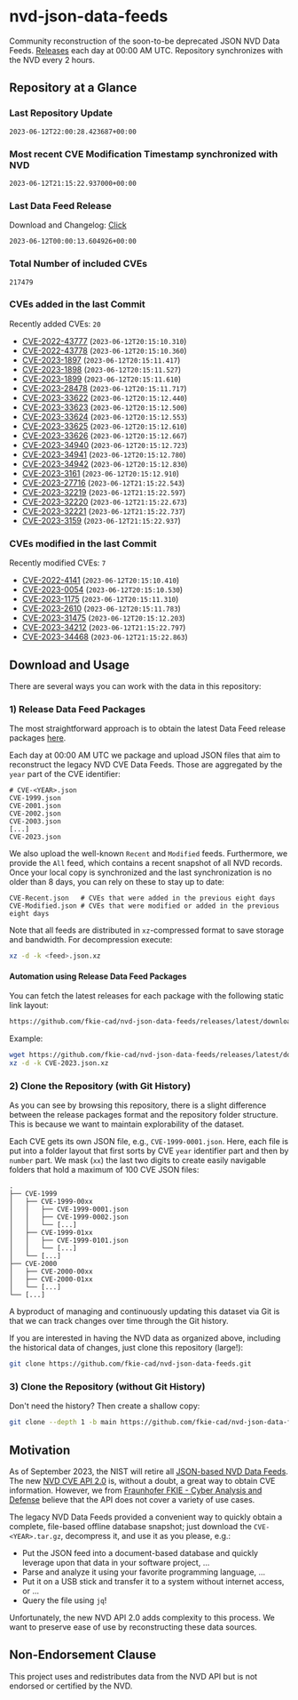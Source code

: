 # nvd-json-data-feeds

Community reconstruction of the soon-to-be deprecated JSON NVD Data Feeds. 
[Releases](https://github.com/fkie-cad/nvd-json-data-feeds/releases/latest) each day at 00:00 AM UTC.
Repository synchronizes with the NVD every 2 hours.

## Repository at a Glance

### Last Repository Update

```plain
2023-06-12T22:00:28.423687+00:00
```

### Most recent CVE Modification Timestamp synchronized with NVD

```plain
2023-06-12T21:15:22.937000+00:00
```

### Last Data Feed Release

Download and Changelog: [Click](https://github.com/fkie-cad/nvd-json-data-feeds/releases/latest)

```plain
2023-06-12T00:00:13.604926+00:00
```

### Total Number of included CVEs

```plain
217479
```

### CVEs added in the last Commit

Recently added CVEs: `20`

* [CVE-2022-43777](CVE-2022/CVE-2022-437xx/CVE-2022-43777.json) (`2023-06-12T20:15:10.310`)
* [CVE-2022-43778](CVE-2022/CVE-2022-437xx/CVE-2022-43778.json) (`2023-06-12T20:15:10.360`)
* [CVE-2023-1897](CVE-2023/CVE-2023-18xx/CVE-2023-1897.json) (`2023-06-12T20:15:11.417`)
* [CVE-2023-1898](CVE-2023/CVE-2023-18xx/CVE-2023-1898.json) (`2023-06-12T20:15:11.527`)
* [CVE-2023-1899](CVE-2023/CVE-2023-18xx/CVE-2023-1899.json) (`2023-06-12T20:15:11.610`)
* [CVE-2023-28478](CVE-2023/CVE-2023-284xx/CVE-2023-28478.json) (`2023-06-12T20:15:11.717`)
* [CVE-2023-33622](CVE-2023/CVE-2023-336xx/CVE-2023-33622.json) (`2023-06-12T20:15:12.440`)
* [CVE-2023-33623](CVE-2023/CVE-2023-336xx/CVE-2023-33623.json) (`2023-06-12T20:15:12.500`)
* [CVE-2023-33624](CVE-2023/CVE-2023-336xx/CVE-2023-33624.json) (`2023-06-12T20:15:12.553`)
* [CVE-2023-33625](CVE-2023/CVE-2023-336xx/CVE-2023-33625.json) (`2023-06-12T20:15:12.610`)
* [CVE-2023-33626](CVE-2023/CVE-2023-336xx/CVE-2023-33626.json) (`2023-06-12T20:15:12.667`)
* [CVE-2023-34940](CVE-2023/CVE-2023-349xx/CVE-2023-34940.json) (`2023-06-12T20:15:12.723`)
* [CVE-2023-34941](CVE-2023/CVE-2023-349xx/CVE-2023-34941.json) (`2023-06-12T20:15:12.780`)
* [CVE-2023-34942](CVE-2023/CVE-2023-349xx/CVE-2023-34942.json) (`2023-06-12T20:15:12.830`)
* [CVE-2023-3161](CVE-2023/CVE-2023-31xx/CVE-2023-3161.json) (`2023-06-12T20:15:12.910`)
* [CVE-2023-27716](CVE-2023/CVE-2023-277xx/CVE-2023-27716.json) (`2023-06-12T21:15:22.543`)
* [CVE-2023-32219](CVE-2023/CVE-2023-322xx/CVE-2023-32219.json) (`2023-06-12T21:15:22.597`)
* [CVE-2023-32220](CVE-2023/CVE-2023-322xx/CVE-2023-32220.json) (`2023-06-12T21:15:22.673`)
* [CVE-2023-32221](CVE-2023/CVE-2023-322xx/CVE-2023-32221.json) (`2023-06-12T21:15:22.737`)
* [CVE-2023-3159](CVE-2023/CVE-2023-31xx/CVE-2023-3159.json) (`2023-06-12T21:15:22.937`)


### CVEs modified in the last Commit

Recently modified CVEs: `7`

* [CVE-2022-4141](CVE-2022/CVE-2022-41xx/CVE-2022-4141.json) (`2023-06-12T20:15:10.410`)
* [CVE-2023-0054](CVE-2023/CVE-2023-00xx/CVE-2023-0054.json) (`2023-06-12T20:15:10.530`)
* [CVE-2023-1175](CVE-2023/CVE-2023-11xx/CVE-2023-1175.json) (`2023-06-12T20:15:11.310`)
* [CVE-2023-2610](CVE-2023/CVE-2023-26xx/CVE-2023-2610.json) (`2023-06-12T20:15:11.783`)
* [CVE-2023-31475](CVE-2023/CVE-2023-314xx/CVE-2023-31475.json) (`2023-06-12T20:15:12.203`)
* [CVE-2023-34212](CVE-2023/CVE-2023-342xx/CVE-2023-34212.json) (`2023-06-12T21:15:22.797`)
* [CVE-2023-34468](CVE-2023/CVE-2023-344xx/CVE-2023-34468.json) (`2023-06-12T21:15:22.863`)


## Download and Usage

There are several ways you can work with the data in this repository:

### 1) Release Data Feed Packages

The most straightforward approach is to obtain the latest Data Feed release packages [here](https://github.com/fkie-cad/nvd-json-data-feeds/releases/latest).

Each day at 00:00 AM UTC we package and upload JSON files that aim to reconstruct the legacy NVD CVE Data Feeds.
Those are aggregated by the `year` part of the CVE identifier:

```
# CVE-<YEAR>.json
CVE-1999.json
CVE-2001.json
CVE-2002.json
CVE-2003.json
[...]
CVE-2023.json
```

We also upload the well-known `Recent` and `Modified` feeds.
Furthermore, we provide the `All` feed, which contains a recent snapshot of all NVD records.
Once your local copy is synchronized and the last synchronization is no older than 8 days, you can rely on these to stay up to date:

```plain
CVE-Recent.json   # CVEs that were added in the previous eight days
CVE-Modified.json # CVEs that were modified or added in the previous eight days
```

Note that all feeds are distributed in `xz`-compressed format to save storage and bandwidth.
For decompression execute:

```sh
xz -d -k <feed>.json.xz
```


#### Automation using Release Data Feed Packages

You can fetch the latest releases for each package with the following static link layout:

```sh
https://github.com/fkie-cad/nvd-json-data-feeds/releases/latest/download/CVE-<YEAR>.json.xz
```

Example:

```sh
wget https://github.com/fkie-cad/nvd-json-data-feeds/releases/latest/download/CVE-2023.json.xz
xz -d -k CVE-2023.json.xz
```

### 2) Clone the Repository (with Git History)

As you can see by browsing this repository, there is a slight difference between the release packages format and the repository folder structure.
This is because we want to maintain explorability of the dataset.

Each CVE gets its own JSON file, e.g., `CVE-1999-0001.json`.
Here, each file is put into a folder layout that first sorts by CVE `year` identifier part and then by `number` part.
We mask (`xx`) the last two digits to create easily navigable folders that hold a maximum of 100 CVE JSON files:

```plain
.
├── CVE-1999
│   ├── CVE-1999-00xx
│   │   ├── CVE-1999-0001.json
│   │   ├── CVE-1999-0002.json
│   │   └── [...]
│   ├── CVE-1999-01xx
│   │   ├── CVE-1999-0101.json
│   │   └── [...]
│   └── [...]
├── CVE-2000
│   ├── CVE-2000-00xx
│   ├── CVE-2000-01xx
│   └── [...]
└── [...]
```

A byproduct of managing and continuously updating this dataset via Git is that we can track changes over time through the Git history.

If you are interested in having the NVD data as organized above, including the historical data of changes, just clone this repository (large!):

```sh
git clone https://github.com/fkie-cad/nvd-json-data-feeds.git
```

### 3) Clone the Repository (without Git History)

Don't need the history? Then create a shallow copy:

```sh
git clone --depth 1 -b main https://github.com/fkie-cad/nvd-json-data-feeds.git
```

## Motivation

As of September 2023, the NIST will retire all [JSON-based NVD Data Feeds](https://nvd.nist.gov/vuln/data-feeds#divRetirementBanner-1).
The new [NVD CVE API 2.0](https://nvd.nist.gov/developers/vulnerabilities) is, without a doubt, a great way to obtain CVE information.
However, we from [Fraunhofer FKIE - Cyber Analysis and Defense](https://www.fkie.fraunhofer.de/en/departments/cad.html) believe that the API does not cover a variety of use cases.

The legacy NVD Data Feeds provided a convenient way to quickly obtain a complete, file-based offline database snapshot; just download the `CVE-<YEAR>.tar.gz`, decompress it, and use it as you please, e.g.:

* Put the JSON feed into a document-based database and quickly leverage upon that data in your software project, ...
* Parse and analyze it using your favorite programming language, ...
* Put it on a USB stick and transfer it to a system without internet access, or ...
* Query the file using `jq`!

Unfortunately, the new NVD API 2.0 adds complexity to this process.
We want to preserve ease of use by reconstructing these data sources.

## Non-Endorsement Clause

This project uses and redistributes data from the NVD API but is not endorsed or certified by the NVD.